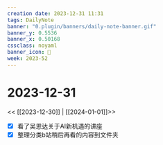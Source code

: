 ```yaml
---
creation date: 2023-12-31 11:31
tags: DailyNote
banner: "0.plugin/banners/daily-note-banner.gif"
banner_y: 0.5536
banner_x: 0.50168
cssclass: noyaml
banner_icon: 💌
week: 2023-52
---
```


# 2023-12-31

<< [[2023-12-30]] | [[2024-01-01]]>>

- [x] 看了吴恩达关于AI新机遇的讲座
- [x] 整理分类b站稍后再看的内容到文件夹